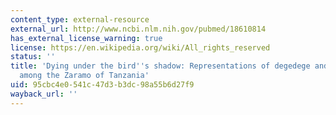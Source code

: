 ```yaml
---
content_type: external-resource
external_url: http://www.ncbi.nlm.nih.gov/pubmed/18610814
has_external_license_warning: true
license: https://en.wikipedia.org/wiki/All_rights_reserved
status: ''
title: 'Dying under the bird''s shadow: Representations of degedege and child survival
  among the Zaramo of Tanzania'
uid: 95cbc4e0-541c-47d3-b3dc-98a55b6d27f9
wayback_url: ''
---
```

